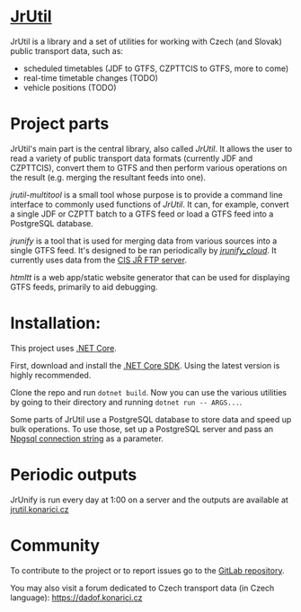 # [JrUtil](https://gitlab.com/dvdkon/jrutil)

JrUtil is a library and a set of utilities for working with Czech (and Slovak)
public transport data, such as:

- scheduled timetables (JDF to GTFS, CZPTTCIS to GTFS, more to come)
- real-time timetable changes (TODO)
- vehicle positions (TODO)

# Project parts

JrUtil's main part is the central library, also called *JrUtil*. It allows the
user to read a variety of public transport data formats (currently JDF and
CZPTTCIS), convert them to GTFS and then perform various operations on the
result (e.g. merging the resultant feeds into one).

*jrutil-multitool* is a small tool whose purpose is to provide a command line
interface to commonly used functions of *JrUtil*. It can, for example, convert
a single JDF or CZPTT batch to a GTFS feed or load a GTFS feed into a
PostgreSQL database.

*jrunify* is a tool that is used for merging data from various sources into a
single GTFS feed. It's designed to be ran periodically by
[*jrunify_cloud*](https://gitlab.com/dvdkon/jrunify_cloud). It currently uses
data from the [CIS JŘ FTP server](ftp://ftp.cisjr.cz).

*htmltt* is a web app/static website generator that can be used for displaying
GTFS feeds, primarily to aid debugging.

# Installation:

This project uses [.NET Core](https://www.microsoft.com/net).

First, download and install the
[.NET Core SDK](https://www.microsoft.com/net/download).
Using the latest version is highly recommended.

Clone the repo and run `dotnet build`. Now you can use the various utilities by
going to their directory and running `dotnet run -- ARGS...`.

Some parts of JrUtil use a PostgreSQL database to store data and speed up
bulk operations. To use those, set up a PostgreSQL server and pass an
[Npgsql connection string](https://www.npgsql.org/doc/connection-string-parameters.html)
as a parameter.

# Periodic outputs

JrUnify is run every day at 1:00 on a server and the outputs are available at
[jrutil.konarici.cz](https://jrutil.konarici.cz/)

# Community

To contribute to the project or to report issues go to the
[GitLab repository](https://gitlab.com/dvdkon/jrutil).

You may also visit a forum dedicated to Czech transport data (in Czech
language): https://dadof.konarici.cz
